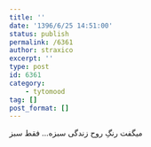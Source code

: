 ```yaml
---
title: ''
date: '1396/6/25 14:51:00'
status: publish
permalink: /6361
author: straxico
excerpt: ''
type: post
id: 6361
category:
    - tytomood
tag: []
post_format: []
---
```

میگفت رنگِ روح زندگی سبزه… فقط سبز